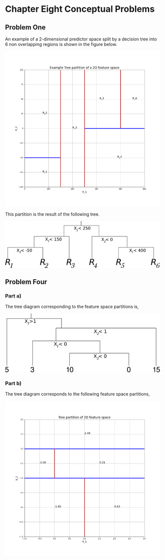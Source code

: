 # Chapter Eight Conceptual Problems

## Problem One

An example of a 2-dimensional predictor space split by a decision tree into 6 non overlapping regions is shown in the figure below.

<img src="../Images/Chapter8/q1_tree_partition.png" title="Chapter 8 Q1 partition"  />

This partition is the result of the following tree.

<img src="../Images/Chapter8/q1_tree_diagram.png" title="Chapter 8 Q1 partition"  />

## Problem Four

### Part a)
The tree diagram corresponding to the feature space partitions is,

<img src="../Images/Chapter8/q4_tree_diagram.png" title="Chapter 8 Q1 partition"  />

### Part b)
The tree diagram corresponds to the following feature space partitions,

<img src="../Images/Chapter8/q4_tree_partition.png" title="Chapter 8 Q1 partition"  />
